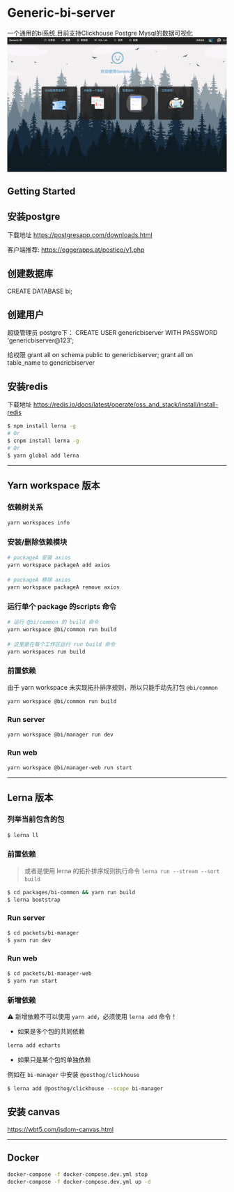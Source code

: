 # Generic-bi-server
一个通用的bi系统,目前支持Clickhouse Postgre Mysql的数据可视化
![alt text](image.png)
## Getting Started

## 安装postgre
下载地址 https://postgresapp.com/downloads.html

客户端推荐: https://eggerapps.at/postico/v1.php

## 创建数据库
CREATE DATABASE bi;

## 创建用户
超级管理员 postgre下：
CREATE USER genericbiserver WITH PASSWORD 'genericbiserver@123';

给权限
grant all on schema public to genericbiserver;
grant all on table_name to genericbiserver

## 安装redis
下载地址  https://redis.io/docs/latest/operate/oss_and_stack/install/install-redis

```bash
$ npm install lerna -g
# Or
$ cnpm install lerna -g
# Or
$ yarn global add lerna
```

---

## Yarn workspace 版本

### 依赖树关系

```bash
yarn workspaces info 
```

### 安装/删除依赖模块

```bash
# packageA 安装 axios
yarn workspace packageA add axios

# packageA 移除 axios
yarn workspace packageA remove axios
```

### 运行单个 package 的scripts 命令

```bash
# 运行 @bi/common 的 build 命令
yarn workspace @bi/common run build

# 这里是在每个工作区运行 run build 命令
yarn workspaces run build
```

### 前置依赖

由于 yarn workspace 未实现拓扑排序规则，所以只能手动先打包 `@bi/common`

```bash
yarn workspace @bi/common run build 
```

### Run server

```bash
yarn workspace @bi/manager run dev  
```

### Run web

```bash
yarn workspace @bi/manager-web run start  
```

---

## Lerna 版本

### 列举当前包含的包

```bash
$ lerna ll
```

### 前置依赖

> 或者是使用 lerna 的拓扑排序规则执行命令
> `lerna run --stream --sort build`

```bash
$ cd packages/bi-common && yarn run build
$ lerna bootstrap
```

### Run server

```bash
$ cd packets/bi-manager
$ yarn run dev
```

### Run web

```bash
$ cd packets/bi-manager-web
$ yarn run start
```

### 新增依赖

⚠️ 新增依赖不可以使用 `yarn add`，必须使用 `lerna add` 命令！

- 如果是多个包的共同依赖

```bash
lerna add echarts
```

- 如果只是某个包的单独依赖

例如在 `bi-manager` 中安装 `@posthog/clickhouse`

```bash
$ lerna add @posthog/clickhouse --scope bi-manager
```


## 安装 canvas
https://wbt5.com/jsdom-canvas.html


---

## Docker

```bash
docker-compose -f docker-compose.dev.yml stop
docker-compose -f docker-compose.dev.yml up -d
```
